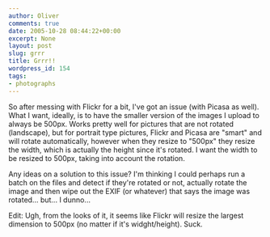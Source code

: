 ```yaml
---
author: Oliver
comments: true
date: 2005-10-28 08:44:22+00:00
excerpt: None
layout: post
slug: grrr
title: Grrr!!
wordpress_id: 154
tags:
- photographs
---
```


So after messing with Flickr for a bit, I've got an issue (with Picasa as well).  What I want, ideally, is to have the smaller version of the images I upload to always be 500px.  Works pretty well for pictures that are not rotated (landscape), but for portrait type pictures, Flickr and Picasa are "smart" and will rotate automatically, however when they resize to "500px" they resize the width, which is actually the height since it's rotated.  I want the width to be resized to 500px, taking into account the rotation.

Any ideas on a solution to this issue?  I'm thinking I could perhaps run a batch on the files and detect if they're rotated or not, actually rotate the image and then wipe out the EXIF (or whatever) that says the image was rotated... but... I dunno...

Edit: Ugh, from the looks of it, it seems like Flickr will resize the largest dimension to 500px (no matter if it's widght/height). Suck.